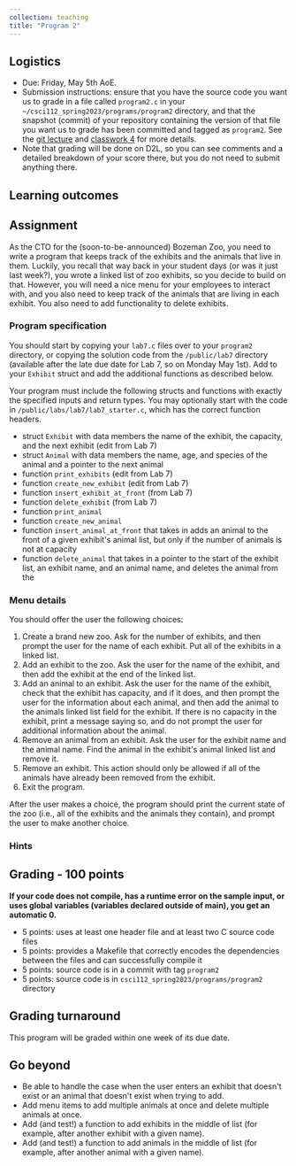 ```yaml
---
collection: teaching
title: "Program 2"
---
```


## Logistics
* Due: Friday, May 5th AoE.
* Submission instructions: ensure that you have the source code you want us to
	grade in a file called `program2.c` in your `~/csci112_spring2023/programs/program2`
	directory, and that the snapshot (commit) of your repository containing the version of that file you want us to grade has been committed and
	tagged as `program2`. See the [git lecture](https://lgw2.github.io/teaching/csci112-spring-2023/lectures/lecture2) and [classwork 4](https://lgw2.github.io/teaching/csci112-spring-2023/classwork/classwork4) for more
	details.
* Note that grading will be done on D2L, so you can see comments and a
	 detailed breakdown of your score there, but you do not need to submit
	anything there.

## Learning outcomes

## Assignment

As the CTO for the (soon-to-be-announced) Bozeman Zoo, you need
to write a program that keeps track of the exhibits and the animals that live
in them. Luckily, you recall that way back in your student days (or was it just
last week?), you wrote a
linked list of zoo exhibits, so you decide to build on that. However, you will
need a nice menu for your employees to interact with, and you also need to keep
track of the animals that are living in each exhibit. You also need to add
functionality to delete exhibits.

### Program specification

You should start by copying your `lab7.c` files over to your `program2`
directory, or copying the solution code
from the `/public/lab7` directory (available after the late due date for Lab 7, so on Monday May 1st).
Add to your `Exhibit` struct and add the additional functions as described
below.

Your program must include the following structs and functions with exactly the specified
inputs and return types. You may optionally start with the code in
`/public/labs/lab7/lab7_starter.c`, which has the correct function headers.
* struct `Exhibit` with data members the name of the exhibit, the capacity, and the next
	exhibit (edit from Lab 7)
* struct `Animal` with data members the name, age, and species of the animal and a pointer to the next
	animal
* function `print_exhibits` (edit from Lab 7)
* function `create_new_exhibit` (edit from Lab 7)
* function `insert_exhibit_at_front` (from Lab 7)
* function `delete_exhibit` (from Lab 7)
* function `print_animal`
* function `create_new_animal`
* function `insert_animal_at_front` that takes in adds an animal to the front of a given exhibit's animal list,
but only if the number of animals is not at capacity
* function `delete_animal` that takes in a pointer to the start of the exhibit
    list, an exhibit name, and an animal name, and deletes the animal from the

### Menu details

You should offer the user the following choices:
1. Create a brand new zoo. Ask for the number of exhibits, and then prompt the
   user for the name of each exhibit. Put all of the exhibits in a linked list.
2. Add an exhibit to the zoo. Ask the user for the name of the exhibit, and
   then add the exhibit at the end of the linked list.
3. Add an animal to an exhibit. Ask the user for the name of the exhibit, check
   that the exhibit has capacity, and if it does,
   and then prompt the user for the information about
   each animal, and then add the animal to the animals linked list field for the exhibit.
   If there is no capacity in the exhibit, print a message saying so, and do
   not prompt the user for additional information about the animal.
4. Remove an animal from an exhibit. Ask the user for the exhibit name and the
   animal name. Find the animal in the exhibit's animal linked list and remove
   it.
5. Remove an exhibit. This action should only be allowed if all of the animals
   have already been removed from the exhibit.
6. Exit the program.

After the user makes a choice, the program should print the current state of
the zoo (i.e., all of the exhibits and the animals they contain), and prompt
the user to make another choice.

### Hints

## Grading - 100 points
**If your code does not compile, has a runtime error on the sample input,
or uses global variables (variables declared outside of main), you get an
automatic 0.**
* 5 points: uses at least one header file and at least two C source code files
* 5 points: provides a Makefile that correctly encodes the dependencies between
    the files and can successfully compile it
* 5 points: source code is in a commit with tag `program2`
* 5 points: source code is in `csci112_spring2023/programs/program2` directory

## Grading turnaround
This program will be graded within one week of its due date.

## Go beyond
* Be able to handle the case when the user enters an exhibit that doesn't exist
    or an animal that doesn't exist when trying to add.
* Add menu items to add multiple animals at once and delete multiple animals at
once.
* Add (and test!) a function to add exhibits in the middle of list (for
    example, after another exhibit with a given name).
* Add (and test!) a function to add animals in the middle of list (for
    example, after another animal with a given name).
